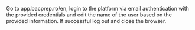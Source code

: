 Go to app.bacprep.ro/en, login to the platform via email authentication with the 
provided credentials and edit the name of the user based on the provided information. 
If successful log out and close the browser.